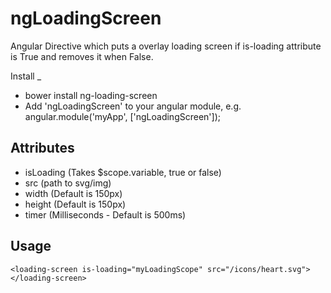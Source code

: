 # ngLoadingScreen
Angular Directive which puts a overlay loading screen if is-loading attribute is True and removes it when False.

Install
_
* bower install ng-loading-screen
* Add 'ngLoadingScreen' to your angular module, e.g. angular.module('myApp', ['ngLoadingScreen']);

Attributes
-
* isLoading (Takes $scope.variable, true or false)
* src (path to svg/img)
* width (Default is 150px)
* height (Default is 150px)
* timer (Milliseconds - Default is 500ms)

Usage
-
```
<loading-screen is-loading="myLoadingScope" src="/icons/heart.svg"></loading-screen>
```

